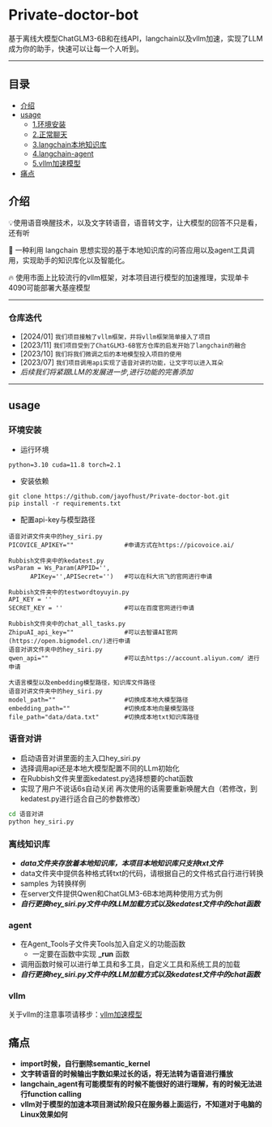 # **Private-doctor-bot**

基于离线大模型ChatGLM3-6B和在线API，langchain以及vllm加速，实现了LLM成为你的助手，快速可以让每一个人听到。

---

## 目录

* [介绍](README.md#介绍)
* [usage](README.md#usage)
  * [1.环境安装](README.md#环境安装)
  * [2.正常聊天](README.md#语音对讲)
  * [3.langchain本地知识库](README.md#离线知识库)
  * [4.langchain-agent](README.md#agent)
  * [5.vllm加速模型](README.md#vllm)
* [痛点](README.md#痛点)

## 介绍
💡使用语音唤醒技术，以及文字转语音，语音转文字，让大模型的回答不只是看，还有听

🤖️ 一种利用 langchain 思想实现的基于本地知识库的问答应用以及agent工具调用，实现助手的知识库化以及智能化。

🔥 使用市面上比较流行的vllm框架，对本项目进行模型的加速推理，实现单卡4090可能部署大基座模型

---
### 仓库迭代
- [2024/01] ``我们项目接触了vllm框架，并将vllm框架简单接入了项目``
- [2023/11] ``我们项目受到了ChatGLM3-6B官方仓库的启发开始了langchain的融合``
- [2023/10] ``我们将我们微调之后的本地模型投入项目的使用``
- [2023/07] ``我们项目调用api实现了语音对讲的功能，让文字可以进入耳朵``
- _后续我们将紧跟LLM的发展进一步,进行功能的完善添加_

---
## usage

### 环境安装
+ 运行环境
```
python=3.10 cuda=11.8 torch=2.1
```
+ 安装依赖
```
git clone https://github.com/jayofhust/Private-doctor-bot.git
pip install -r requirements.txt
```
+ 配置api-key与模型路径
```
语音对讲文件夹中的hey_siri.py
PICOVICE_APIKEY=""              #申请方式在https://picovoice.ai/
```
```
Rubbish文件夹中的kedatest.py
wsParam = Ws_Param(APPID='', 
      APIKey='',APISecret='')   #可以在科大讯飞的官网进行申请
```
```
Rubbish文件夹中的testwordtoyuyin.py
API_KEY = ''
SECRET_KEY = ''                 #可以在百度官网进行申请
```
```
Rubbish文件夹中的chat_all_tasks.py
ZhipuAI_api_key=""              #可以去智谱AI官网(https://open.bigmodel.cn/)进行申请
语音对讲文件夹中的hey_siri.py
qwen_api=""                     #可以去https://account.aliyun.com/ 进行申请
```
```
大语言模型以及embedding模型路径，知识库文件路径
语音对讲文件夹中的hey_siri.py
model_path=""                   #切换成本地大模型路径
embedding_path=""               #切换成本地向量模型路径
file_path="data/data.txt"       #切换成本地txt知识库路径
```
### 语音对讲
+ 启动语音对讲里面的主入口hey_siri.py
+ 选择调用api还是本地大模型配置不同的LLm初始化
+ 在Rubbish文件夹里面kedatest.py选择想要的chat函数
+ 实现了用户不说话6s自动关闭 再次使用的话需要重新唤醒大白（若修改，到kedatest.py进行适合自己的参数修改）
```bash
cd 语音对讲
python hey_siri.py
```
### 离线知识库
+ _**data文件夹存放着本地知识库，本项目本地知识库只支持txt文件**_
+ data文件夹中提供各种格式转txt的代码，请根据自己的文件格式自行进行转换
+ samples 为转换样例
+ 在server文件提供Qwen和ChatGLM3-6B本地两种使用方式为例
+ _**自行更换hey_siri.py文件中的LLM加载方式以及kedatest文件中的chat函数**_
### agent
+ 在Agent_Tools子文件夹Tools加入自定义的功能函数
  + 一定要在函数中实现 **_run** 函数
+ 调用函数时候可以进行单工具和多工具，自定义工具和系统工具的加载
+ _**自行更换hey_siri.py文件中的LLM加载方式以及kedatest文件中的chat函数**_
### vllm
关于vllm的注意事项请移步：[vllm加速模型](vllm/README.md)

## 痛点

+ **import时候，自行删除semantic_kernel**
+ **文字转语音的时候输出字数如果过长的话，将无法转为语音进行播放**
+ **langchain_agent有可能模型有的时候不能很好的进行理解，有的时候无法进行function calling**
+ **vllm对于模型的加速本项目测试阶段只在服务器上面运行，不知道对于电脑的Linux效果如何**







